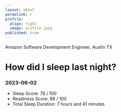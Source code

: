 ```yaml
---
layout: about
permalink: /
profile:
  align: right
  image: profile.jpeg
published: true
---
```


Amazon Software Development Engineer, Austin TX

# How did I sleep last night? 
### 2023-06-02
- Sleep Score: 79 / 100
- Readiness Score: 88 / 100 
- Total Sleep Duration: 7 hours and 41 minutes
